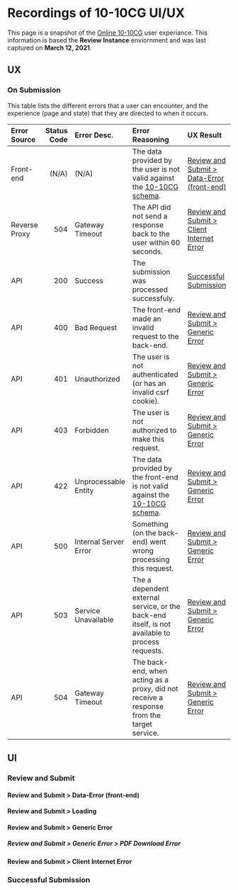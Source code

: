 # Recordings of 10-10CG UI/UX
This page is a snapshot of the [Online 10-10CG](https://www.va.gov/family-member-benefits/apply-for-caregiver-assistance-form-10-10cg) user experiance. This information is based the **Review Instance** enviornment and was last captured on **March 12, 2021**.

## UX
### On Submission
This table lists the different errors that a user can encounter, and the experience (page and state) that they are directed to when it occurs.

|Error Source|Status Code|Error Desc.|Error Reasoning|UX Result|
|:---|---:|:---|:---|:---|
|Front-end|(N/A)|(N/A)|The data provided by the user is not valid against the [10-10CG schema](https://github.com/department-of-veterans-affairs/vets-json-schema/blob/master/dist/10-10CG-schema.json).|[Review and Submit > Data-Error (front-end)](#review-and-submit--data-error-front-end)|
|Reverse Proxy|504|Gateway Timeout|The API did not send a response back to the user within 60 seconds.|[Review and Submit > Client Internet Error](#review-and-submit--client-internet-error)|
|API|200|Success|The submission was processed successfuly.|[Successful Submission](#successful-submission)|
|API|400|Bad Request|The front-end made an invalid request to the back-end.|[Review and Submit > Generic Error](#review-and-submit--generic-error)|
|API|401|Unauthorized|The user is not authenticated (or has an invalid csrf cookie).|[Review and Submit > Generic Error](#review-and-submit--generic-error)|
|API|403|Forbidden|The user is not authorized to make this request.|[Review and Submit > Generic Error](#review-and-submit--generic-error)|
|API|422|Unprocessable Entity|The data provided by the front-end is not valid against the [10-10CG schema](https://github.com/department-of-veterans-affairs/vets-json-schema/blob/master/dist/10-10CG-schema.json).|[Review and Submit > Generic Error](#review-and-submit--generic-error)|
|API|500|Internal Server Error|Something (on the back-end) went wrong processing this request.|[Review and Submit > Generic Error](#review-and-submit--generic-error)|
|API|503|Service Unavailable|The a dependent external service, or the back-end itself, is not available to process requests.|[Review and Submit > Generic Error](#review-and-submit--generic-error)|
|API|504|Gateway Timeout|The back-end, when acting as a proxy, did not receive a response from the target service.|[Review and Submit > Generic Error](#review-and-submit--generic-error)|

## UI
### Review and Submit
#### Review and Submit > Data-Error (front-end)
<!-- #### Review and Submit > Data-Error (back-end) -->
#### Review and Submit > Loading
#### Review and Submit > Generic Error
##### Review and Submit > Generic Error > PDF Download Error
#### Review and Submit > Client Internet Error
### Successful Submission
